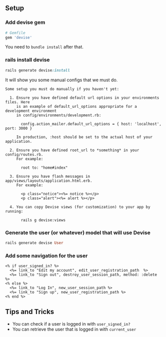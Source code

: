 ## Setup

### Add devise gem
```ruby
# Gemfile
gem 'devise'
```

You need to `bundle install` after that.

### rails install devise
```ruby
rails generate devise:install
```

It will show you some manual configs that we must do.
```
Some setup you must do manually if you haven't yet:

  1. Ensure you have defined default url options in your environments files. Here
     is an example of default_url_options appropriate for a development environment
     in config/environments/development.rb:

       config.action_mailer.default_url_options = { host: 'localhost', port: 3000 }

     In production, :host should be set to the actual host of your application.

  2. Ensure you have defined root_url to *something* in your config/routes.rb.
     For example:

       root to: "home#index"

  3. Ensure you have flash messages in app/views/layouts/application.html.erb.
     For example:

       <p class="notice"><%= notice %></p>
       <p class="alert"><%= alert %></p>

  4. You can copy Devise views (for customization) to your app by running:

       rails g devise:views

```

### Generate the user (or whatever) model that will use Devise
```ruby
rails generate devise User
```

### Add some navigation for the user
```
<% if user_signed_in? %>
  <%= link_to "Edit my account", edit_user_registration_path  %>
  <%= link_to "Sign out", destroy_user_session_path, method: :delete %>
<% else %>
  <%= link_to "Log In", new_user_session_path %>
  <%= link_to "Sign up", new_user_registration_path %>
<% end %>
```

## Tips and Tricks

* You can check if a user is logged in with `user_signed_in?`
* You can retrieve the user that is logged in with `current_user`
